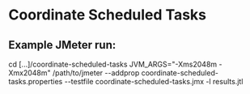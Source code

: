 # Coordinate Scheduled Tasks

## Example JMeter run:
cd [...]/coordinate-scheduled-tasks
JVM_ARGS="-Xms2048m -Xmx2048m" /path/to/jmeter --addprop coordinate-scheduled-tasks.properties --testfile coordinate-scheduled-tasks.jmx -l results.jtl
